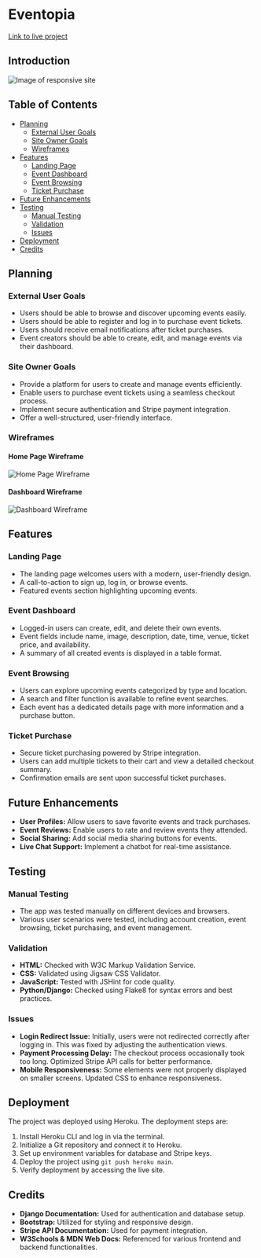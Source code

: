 # Eventopia

[Link to live project](https://git.heroku.com/eventopia.git)

## Introduction

![Image of responsive site](https://github.com/deanwraith24/ems/blob/main/assets/images/cover_image.jpg)

## Table of Contents

- [Planning](#planning)
  - [External User Goals](#external-user-goals)
  - [Site Owner Goals](#site-owner-goals)
  - [Wireframes](#wireframes)
- [Features](#features)
  - [Landing Page](#landing-page)
  - [Event Dashboard](#event-dashboard)
  - [Event Browsing](#event-browsing)
  - [Ticket Purchase](#ticket-purchase)
- [Future Enhancements](#future-enhancements)
- [Testing](#testing)
  - [Manual Testing](#manual-testing)
  - [Validation](#validation)
  - [Issues](#issues)
- [Deployment](#deployment)
- [Credits](#credits)

## Planning

### External User Goals
- Users should be able to browse and discover upcoming events easily.
- Users should be able to register and log in to purchase event tickets.
- Users should receive email notifications after ticket purchases.
- Event creators should be able to create, edit, and manage events via their dashboard.

### Site Owner Goals
- Provide a platform for users to create and manage events efficiently.
- Enable users to purchase event tickets using a seamless checkout process.
- Implement secure authentication and Stripe payment integration.
- Offer a well-structured, user-friendly interface.

### Wireframes

#### Home Page Wireframe
![Home Page Wireframe](https://github.com/deanwraith24/ems/blob/main/assets/images/home_wireframe.jpg)

#### Dashboard Wireframe
![Dashboard Wireframe](https://github.com/deanwraith24/ems/blob/main/assets/images/dashboard_wireframe.jpg)

## Features

### Landing Page
- The landing page welcomes users with a modern, user-friendly design.
- A call-to-action to sign up, log in, or browse events.
- Featured events section highlighting upcoming events.

### Event Dashboard
- Logged-in users can create, edit, and delete their own events.
- Event fields include name, image, description, date, time, venue, ticket price, and availability.
- A summary of all created events is displayed in a table format.

### Event Browsing
- Users can explore upcoming events categorized by type and location.
- A search and filter function is available to refine event searches.
- Each event has a dedicated details page with more information and a purchase button.

### Ticket Purchase
- Secure ticket purchasing powered by Stripe integration.
- Users can add multiple tickets to their cart and view a detailed checkout summary.
- Confirmation emails are sent upon successful ticket purchases.

## Future Enhancements
- **User Profiles:** Allow users to save favorite events and track purchases.
- **Event Reviews:** Enable users to rate and review events they attended.
- **Social Sharing:** Add social media sharing buttons for events.
- **Live Chat Support:** Implement a chatbot for real-time assistance.

## Testing

### Manual Testing
- The app was tested manually on different devices and browsers.
- Various user scenarios were tested, including account creation, event browsing, ticket purchasing, and event management.

### Validation
- **HTML:** Checked with W3C Markup Validation Service.
- **CSS:** Validated using Jigsaw CSS Validator.
- **JavaScript:** Tested with JSHint for code quality.
- **Python/Django:** Checked using Flake8 for syntax errors and best practices.

### Issues
- **Login Redirect Issue:** Initially, users were not redirected correctly after logging in. This was fixed by adjusting the authentication views.
- **Payment Processing Delay:** The checkout process occasionally took too long. Optimized Stripe API calls for better performance.
- **Mobile Responsiveness:** Some elements were not properly displayed on smaller screens. Updated CSS to enhance responsiveness.

## Deployment

The project was deployed using Heroku. The deployment steps are:

1. Install Heroku CLI and log in via the terminal.
2. Initialize a Git repository and connect it to Heroku.
3. Set up environment variables for database and Stripe keys.
4. Deploy the project using `git push heroku main`.
5. Verify deployment by accessing the live site.

## Credits
- **Django Documentation:** Used for authentication and database setup.
- **Bootstrap:** Utilized for styling and responsive design.
- **Stripe API Documentation:** Used for payment integration.
- **W3Schools & MDN Web Docs:** Referenced for various frontend and backend functionalities.